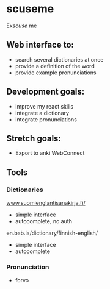 # scuseme
Ex*scuse* me

## Web interface to:
- search several dictionaries at once
- provide a definition of the word
- provide example pronunciations

## Development goals:
- improve my react skills
- integrate a dictionary
- integrate pronunciations

## Stretch goals:
- Export to anki WebConnect

## Tools
### Dictionaries
www.suomienglantisanakirja.fi/
- simple interface
- autocomplete, no auth

en.bab.la/dictionary/finnish-english/
- simple interface
- autocomplete

### Pronunciation
- forvo
